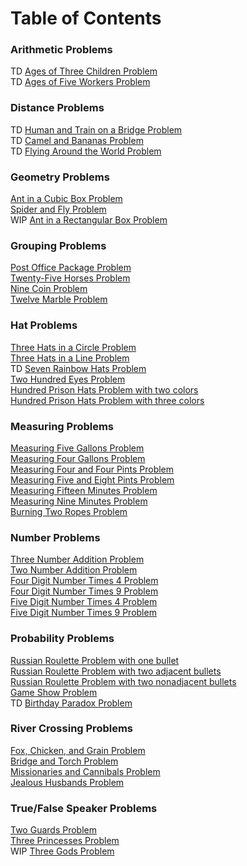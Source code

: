 # Table of Contents

### Arithmetic Problems

TD [Ages of Three Children Problem](problems/ages_of_three_children_problem.md)  
TD [Ages of Five Workers Problem](problems/ages_of_five_workers_problem.md)  

### Distance Problems

TD [Human and Train on a Bridge Problem](problems/human_and_train_on_bridge_problem.md)  
TD [Camel and Bananas Problem](problems/camel_and_bananas_problem.md)  
TD [Flying Around the World Problem](problems/flying_around_the_world_problem.md)  

### Geometry Problems

[Ant in a Cubic Box Problem](problems/ant_in_cubic_box_problem.md)  
[Spider and Fly Problem](problems/spider_and_fly_problem.md)  
WIP [Ant in a Rectangular Box Problem](problems/ant_in_rectangular_box_problem.md)  

### Grouping Problems

[Post Office Package Problem](problems/post_office_package_problem.md)  
[Twenty-Five Horses Problem](problems/twenty-five_horses_problem.md)  
[Nine Coin Problem](problems/nine_coin_problem.md)  
[Twelve Marble Problem](problems/twelve_marble_problem.md)  

### Hat Problems

[Three Hats in a Circle Problem](problems/three_hats_in_circle_problem.md)  
[Three Hats in a Line Problem](problems/three_hats_in_line_problem.md)  
TD [Seven Rainbow Hats Problem](problems/seven_rainbow_hats_problem.md)  
[Two Hundred Eyes Problem](problems/two_hundred_eyes_problem.md)  
[Hundred Prison Hats Problem with two colors](problems/hundred_prison_hats_two_colors_problem.md)  
[Hundred Prison Hats Problem with three colors](problems/hundred_prison_hats_three_colors_problem.md)  

### Measuring Problems

[Measuring Five Gallons Problem](problems/measuring_five_gallons_problem.md)  
[Measuring Four Gallons Problem](problems/measuring_four_gallons_problem.md)  
[Measuring Four and Four Pints Problem](problems/measuring_four_and_four_pints_problem.md)  
[Measuring Five and Eight Pints Problem](problems/measuring_five_and_eight_pints_problem.md)  
[Measuring Fifteen Minutes Problem](problems/measuring_fifteen_minutes_problem.md)  
[Measuring Nine Minutes Problem](problems/measuring_nine_minutes_problem.md)  
[Burning Two Ropes Problem](problems/burning_two_ropes_problem.md)

### Number Problems

[Three Number Addition Problem](problems/three_number_addition_problem.md)  
[Two Number Addition Problem](problems/two_number_addition_problem.md)  
[Four Digit Number Times 4 Problem](problems/four_digit_number_times_4_problem.md)  
[Four Digit Number Times 9 Problem](problems/four_digit_number_times_9_problem.md)  
[Five Digit Number Times 4 Problem](problems/five_digit_number_times_4_problem.md)  
[Five Digit Number Times 9 Problem](problems/five_digit_number_times_9_problem.md)  

### Probability Problems

[Russian Roulette Problem with one bullet](problems/russian_roulette_one_bullet_problem.md)  
[Russian Roulette Problem with two adjacent bullets](problems/russian_roulette_two_adjacent_bullets_problem.md)  
[Russian Roulette Problem with two nonadjacent bullets](problems/russian_roulette_two_nonadjacent_bullets_problem.md)  
[Game Show Problem](problems/game_show_problem.md)  
TD [Birthday Paradox Problem](problems/birthday_paradox_problem.md)  

### River Crossing Problems

[Fox, Chicken, and Grain Problem](problems/fox_chicken_grain_problem.md)  
[Bridge and Torch Problem](problems/bridge_and_torch_problem.md)  
[Missionaries and Cannibals Problem](problems/missionaries_and_cannibals_problem.md)  
[Jealous Husbands Problem](problems/jealous_husbands_problem.md)  

### True/False Speaker Problems

[Two Guards Problem](problems/two_guards_problem.md)  
[Three Princesses Problem](problems/three_princesses_problem.md)  
WIP [Three Gods Problem](problems/three_gods_problem.md)  

